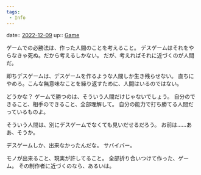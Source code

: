 ```yaml
---
tags:
 - Info
---
```


date:: [2022-12-09](/Daily_Note/2022-12-09.md)
up:: [Game](../Bar/Novel/Topics/Game.md)

ゲームでの必勝法は、作った人間のことを考えること。
デスゲームはそれをやらなきゃ死ぬ。だから考えるしかない。
だが、考えればそれに近づくのが人間だ。

即ちデスゲームは、デスゲームを作るような人間しか生き残らせない。
直ちにやめろ。こんな無意味なことを繰り返すために、人間はいるのではない。

どうかな？
ゲームで勝つのは、そういう人間だけじゃないでしょう。
自分のできること、相手のできること、全部理解して。
自分の能力で打ち勝てる人間だっているものよ。

そういう人間は、別にデスゲームでなくても見いだせるだろう。
お前は……ああ、そうか。

デスゲームしか、出来なかったんだな。
サバイバー。

モノが出来ること、現実が許してること。
全部折り合いつけて作った、ゲーム。
その制作者に近づくのなら、あるいは。